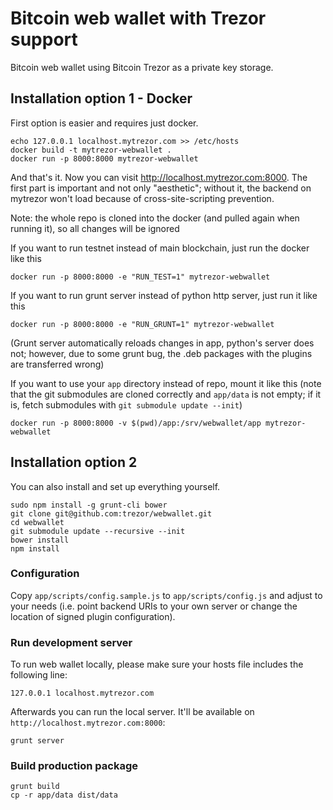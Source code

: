 # Bitcoin web wallet with Trezor support

Bitcoin web wallet using Bitcoin Trezor as a private key storage.

## Installation option 1 - Docker

First option is easier and requires just docker.

    echo 127.0.0.1 localhost.mytrezor.com >> /etc/hosts
    docker build -t mytrezor-webwallet .
    docker run -p 8000:8000 mytrezor-webwallet

And that's it. Now you can visit <http://localhost.mytrezor.com:8000>. The first part is important and not only "aesthetic"; without it, the backend on mytrezor won't load because of cross-site-scripting prevention.

Note: the whole repo is cloned into the docker (and pulled again when running it), so all changes will be ignored

If you want to run testnet instead of main blockchain, just run the docker like this

    docker run -p 8000:8000 -e "RUN_TEST=1" mytrezor-webwallet

If you want to run grunt server instead of python http server, just run it like this

    docker run -p 8000:8000 -e "RUN_GRUNT=1" mytrezor-webwallet

(Grunt server automatically reloads changes in app, python's server does not; however, due to some grunt bug, the .deb packages with the plugins are transferred wrong)

If you want to use your `app` directory instead of repo, mount it like this (note that the git submodules are cloned correctly and `app/data` is not empty; if it is, fetch submodules with `git submodule update --init`)

    docker run -p 8000:8000 -v $(pwd)/app:/srv/webwallet/app mytrezor-webwallet

## Installation option 2

You can also install and set up everything yourself.

	sudo npm install -g grunt-cli bower
	git clone git@github.com:trezor/webwallet.git
	cd webwallet
	git submodule update --recursive --init
	bower install
	npm install

### Configuration

Copy `app/scripts/config.sample.js` to `app/scripts/config.js` and adjust to
your needs (i.e. point backend URIs to your own server or change the
location of signed plugin configuration).

### Run development server

To run web wallet locally, please make sure your hosts file includes
the following line:

    127.0.0.1 localhost.mytrezor.com

Afterwards you can run the local server. It'll be available on
`http://localhost.mytrezor.com:8000`:

    grunt server

### Build production package

	grunt build
	cp -r app/data dist/data
